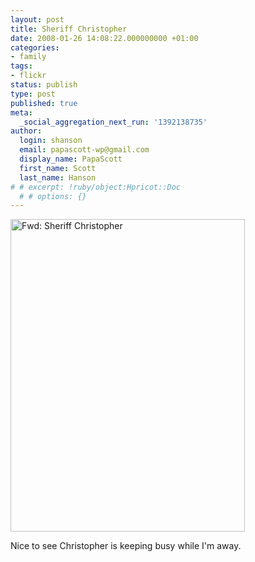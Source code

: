 ```yaml
---
layout: post
title: Sheriff Christopher
date: 2008-01-26 14:08:22.000000000 +01:00
categories:
- family
tags:
- flickr
status: publish
type: post
published: true
meta:
  _social_aggregation_next_run: '1392138735'
author:
  login: shanson
  email: papascott-wp@gmail.com
  display_name: PapaScott
  first_name: Scott
  last_name: Hanson
# # excerpt: !ruby/object:Hpricot::Doc
  # # options: {}
---
```

<p><a href="http://www.flickr.com/photos/51035717986@N01/2220668240" title="View 'Fwd: Sheriff Christopher' on Flickr.com"><img src="http://farm3.static.flickr.com/2071/2220668240_0639805c06.jpg" alt="Fwd: Sheriff Christopher" border="0" width="375" height="500" /></a></p>
<p>Nice to see Christopher is keeping busy while I'm away.</p>
